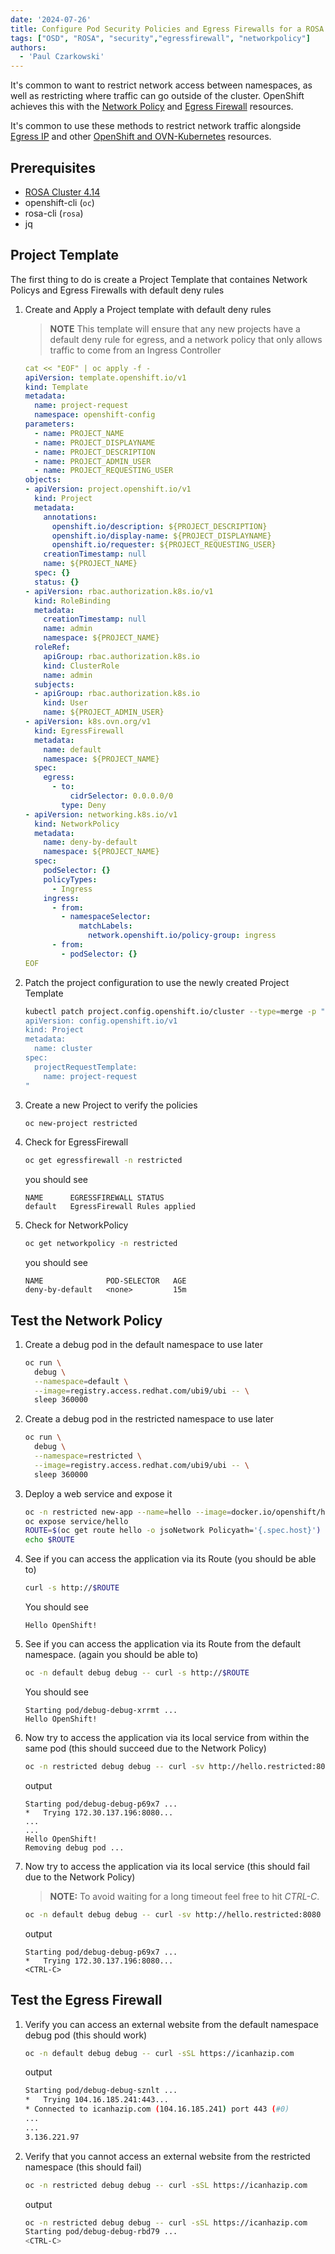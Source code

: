 ```yaml
---
date: '2024-07-26'
title: Configure Pod Security Policies and Egress Firewalls for a ROSA Cluster
tags: ["OSD", "ROSA", "security","egressfirewall", "networkpolicy"]
authors:
  - 'Paul Czarkowski'
---
```


It's common to want to restrict network access between namespaces, as well as restricting where traffic can go outside of the cluster.  OpenShift achieves this with the [Network Policy](https://docs.openshift.com/container-platform/4.15/networking/network_policy/about-network-policy.html) and [Egress Firewall](https://docs.openshift.com/container-platform/4.15/networking/ovn_kubernetes_network_provider/configuring-egress-firewall-ovn.html) resources.

It's common to use these methods to restrict network traffic alongside [Egress IP](../egress-ip) and other [OpenShift and OVN-Kubernetes](https://docs.openshift.com/container-platform/4.15/networking/ovn_kubernetes_network_provider/about-ovn-kubernetes.html) resources.

## Prerequisites

* [ROSA Cluster 4.14](../terraform/classic)
* openshift-cli (`oc`)
* rosa-cli (`rosa`)
* jq

## Project Template

The first thing to do is create a Project Template that containes Network Policys and Egress Firewalls with default deny rules

1. Create and Apply a Project template with default deny rules

    > **NOTE** This template will ensure that any new projects have a default deny rule for egress, and a network policy that only allows traffic to come from an Ingress Controller

    ```yaml
    cat << "EOF" | oc apply -f -
    apiVersion: template.openshift.io/v1
    kind: Template
    metadata:
      name: project-request
      namespace: openshift-config
    parameters:
      - name: PROJECT_NAME
      - name: PROJECT_DISPLAYNAME
      - name: PROJECT_DESCRIPTION
      - name: PROJECT_ADMIN_USER
      - name: PROJECT_REQUESTING_USER
    objects:
    - apiVersion: project.openshift.io/v1
      kind: Project
      metadata:
        annotations:
          openshift.io/description: ${PROJECT_DESCRIPTION}
          openshift.io/display-name: ${PROJECT_DISPLAYNAME}
          openshift.io/requester: ${PROJECT_REQUESTING_USER}
        creationTimestamp: null
        name: ${PROJECT_NAME}
      spec: {}
      status: {}
    - apiVersion: rbac.authorization.k8s.io/v1
      kind: RoleBinding
      metadata:
        creationTimestamp: null
        name: admin
        namespace: ${PROJECT_NAME}
      roleRef:
        apiGroup: rbac.authorization.k8s.io
        kind: ClusterRole
        name: admin
      subjects:
      - apiGroup: rbac.authorization.k8s.io
        kind: User
        name: ${PROJECT_ADMIN_USER}
    - apiVersion: k8s.ovn.org/v1
      kind: EgressFirewall
      metadata:
        name: default
        namespace: ${PROJECT_NAME}
      spec:
        egress:
          - to:
              cidrSelector: 0.0.0.0/0
            type: Deny
    - apiVersion: networking.k8s.io/v1
      kind: NetworkPolicy
      metadata:
        name: deny-by-default
        namespace: ${PROJECT_NAME}
      spec:
        podSelector: {}
        policyTypes:
          - Ingress
        ingress:
          - from:
            - namespaceSelector:
                matchLabels:
                  network.openshift.io/policy-group: ingress
          - from:
            - podSelector: {}
    EOF
    ```

1. Patch the project configuration to use the newly created Project Template

    ```bash
    kubectl patch project.config.openshift.io/cluster --type=merge -p "
    apiVersion: config.openshift.io/v1
    kind: Project
    metadata:
      name: cluster
    spec:
      projectRequestTemplate:
        name: project-request
    "
    ```

1. Create a new Project to verify the policies

    ```bash
    oc new-project restricted
    ```

1. Check for EgressFirewall

    ```bash
    oc get egressfirewall -n restricted
    ```

    you should see

    ```
    NAME      EGRESSFIREWALL STATUS
    default   EgressFirewall Rules applied
    ```

1. Check for NetworkPolicy

    ```bash
    oc get networkpolicy -n restricted
    ```

    you should see

    ```
    NAME              POD-SELECTOR   AGE
    deny-by-default   <none>         15m
    ```

## Test the Network Policy

1. Create a debug pod in the default namespace to use later

    ```bash
    oc run \
      debug \
      --namespace=default \
      --image=registry.access.redhat.com/ubi9/ubi -- \
      sleep 360000
    ```

1. Create a debug pod in the restricted namespace to use later

    ```bash
    oc run \
      debug \
      --namespace=restricted \
      --image=registry.access.redhat.com/ubi9/ubi -- \
      sleep 360000
    ```

1. Deploy a web service and expose it

    ```bash
    oc -n restricted new-app --name=hello --image=docker.io/openshift/hello-openshift
    oc expose service/hello
    ROUTE=$(oc get route hello -o jsoNetwork Policyath='{.spec.host}')
    echo $ROUTE
    ```

1. See if you can access the application via its Route (you should be able to)

    ```bash
    curl -s http://$ROUTE
    ```

    You should see

    ```
    Hello OpenShift!
    ```

1. See if you can access the application via its Route from the default namespace. (again you should be able to)

    ```bash
    oc -n default debug debug -- curl -s http://$ROUTE
    ```

    You should see

    ```
    Starting pod/debug-debug-xrrmt ...
    Hello OpenShift!
    ```

1. Now try to access the application via its local service from within the same pod (this should succeed due to the Network Policy)

    ```bash
    oc -n restricted debug debug -- curl -sv http://hello.restricted:8080
    ```

    output

    ```
    Starting pod/debug-debug-p69x7 ...
    *   Trying 172.30.137.196:8080...
    ...
    ...
    Hello OpenShift!
    Removing debug pod ...
    ```

1. Now try to access the application via its local service (this should fail due to the Network Policy)

    > **NOTE:** To avoid waiting for a long timeout feel free to hit *CTRL-C*.

    ```bash
    oc -n default debug debug -- curl -sv http://hello.restricted:8080
    ```

    output

    ```
    Starting pod/debug-debug-p69x7 ...
    *   Trying 172.30.137.196:8080...
    <CTRL-C>
    ```

## Test the Egress Firewall

1. Verify you can access an external website from the default namespace debug pod (this should work)

    ```bash
    oc -n default debug debug -- curl -sSL https://icanhazip.com
    ```

    output

    ```bash
    Starting pod/debug-debug-sznlt ...
    *   Trying 104.16.185.241:443...
    * Connected to icanhazip.com (104.16.185.241) port 443 (#0)
    ...
    ...
    3.136.221.97
    ```

1. Verify that you cannot access an external website from the restricted namespace (this should fail)

    ```bash
    oc -n restricted debug debug -- curl -sSL https://icanhazip.com
    ```

    output

    ```bash
    oc -n restricted debug debug -- curl -sSL https://icanhazip.com
    Starting pod/debug-debug-rbd79 ...
    <CTRL-C>
    ```

